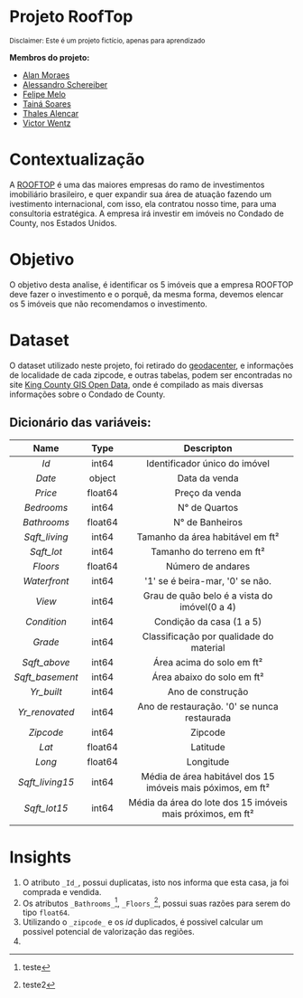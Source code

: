 # Projeto RoofTop 
<sub>Disclaimer: Este é um projeto fictício, apenas para aprendizado</sub>

**Membros do projeto:**
- [Alan Moraes](https://www.linkedin.com/in/alanrfkmoraes/)
- [Alessandro Schereiber](https://www.linkedin.com/in/alessandro-schereiber-439699228)
- [Felipe Melo](http://linkedin.com/in/felipe-melo-1160b525)
- [Tainá Soares](https://www.linkedin.com/in/tain%C3%A1-soares-a9212a135/)
- [Thales Alencar](https://www.linkedin.com/in/thales-alencar)
- [Victor Wentz](https://www.linkedin.com/in/victor-wentz/)

# Contextualização
A [ROOFTOP](https://www.rooftop.com.br/) é uma das maiores empresas do ramo de investimentos imobiliário brasileiro, e quer expandir sua área de atuação fazendo um ivestimento internacional, com isso, ela contratou nosso time, para uma consultoria estratégica. A empresa irá investir em imóveis no Condado de County, nos Estados Unidos.

# Objetivo
O objetivo desta analise, é identificar os 5 imóveis que a empresa ROOFTOP deve fazer o investimento e o porquê, da mesma forma, devemos elencar os 5 imóveis que não recomendamos o investimento.

# Dataset
O dataset utilizado neste projeto, foi retirado do [geodacenter](https://geodacenter.github.io/data-and-lab/data/kingcounty.zip), e informações de localidade de cada zipcode, e outras tabelas, podem ser encontradas no site [King County GIS Open Data](https://gis-kingcounty.opendata.arcgis.com/), onde é compilado as mais diversas informações sobre o Condado de County.

## Dicionário das variáveis:
|     **Name**    	| **Type** 	|                        **Descripton**                       	|
|:---------------:	|:--------:	|:-----------------------------------------------------------:	|
|       _Id_      	|   int64  	|                Identificador único do imóvel                	|
|      _Date_     	|  object  	|                        Data da venda                        	|
|     _Price_     	|  float64 	|                        Preço da venda                       	|
|    _Bedrooms_   	|   int64  	|                        N° de Quartos                        	|
|   _Bathrooms_   	|  float64 	|                       N° de Banheiros                       	|
|  _Sqft_living_  	|   int64  	|               Tamanho da área habitável em ft²              	|
|    _Sqft_lot_   	|   int64  	|                  Tamanho do terreno em ft²                  	|
|     _Floors_    	|  float64 	|                      Número de andares                      	|
|   _Waterfront_  	|   int64  	|               '1' se é beira-mar, '0' se não.               	|
|      _View_     	|   int64  	|         Grau de quão belo é a vista do imóvel(0 a 4)        	|
|   _Condition_   	|   int64  	|                   Condição da casa (1 a 5)                  	|
|     _Grade_     	|   int64  	|           Classificação por qualidade do material           	|
|   _Sqft_above_  	|   int64  	|                  Área acima do solo em ft²                  	|
| _Sqft_basement_ 	|   int64  	|                  Área abaixo do solo em ft²                 	|
|    _Yr_built_   	|   int64  	|                      Ano de construção                      	|
|  _Yr_renovated_ 	|   int64  	|         Ano de restauração. '0' se nunca restaurada         	|
|    _Zipcode_    	|   int64  	|                           Zipcode                           	|
|      _Lat_      	|  float64 	|                           Latitude                          	|
|      _Long_     	|  float64 	|                          Longitude                          	|
| _Sqft_living15_ 	|   int64  	| Média de área habitável dos 15 imóveis mais póximos, em ft² 	|
|   _Sqft_lot15_  	|   int64  	|  Média da área do lote dos 15 imóveis mais próximos, em ft² 	|
|                 	|          	|                                                             	|

# Insights
1. O atributo `_Id_`, possui duplicatas, isto nos informa que esta casa, ja foi comprada e vendida.
2. Os atributos `_Bathrooms_`[^bath], `_Floors_`[^floors], possui suas razões para serem do tipo `float64`.
3. Utilizando o `_zipcode_` e os _id_ duplicados, é possivel calcular um possivel potencial de valorização das regiões.
4. 




[^bath]: teste
[^floors]: teste2
